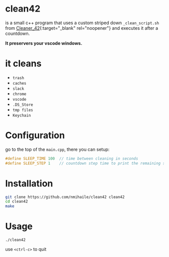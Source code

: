 # clean42

is a small c++ program that uses a custom striped down `_clean_script.sh` from [Cleaner_42](https://github.com/ombhd/Cleaner_42){:target="_blank" rel="noopener"} and executes it after a countdown.

**It preservers your vscode windows.**

# it cleans
- `trash`
- `caches`
- `slack`
- `chrome`
- `vscode`
- `.DS_Store`
- `tmp files`
- `Keychain`


# Configuration
go to the top of the `main.cpp`, there you can setup:
```c++
#define SLEEP_TIME 100	// time between cleaning in seconds
#define SLEEP_STEP 1	// countdown step time to print the remaining seconds
```


# Installation
```sh
git clone https://github.com/nmihaile/clean42 clean42
cd clean42
make
```


# Usage
```
./clean42
```
use `<ctrl-c>` to quit
